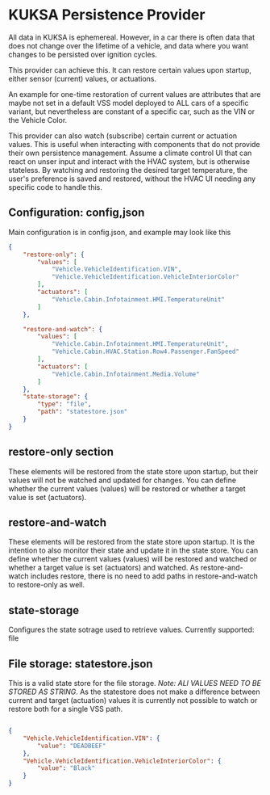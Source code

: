 # KUKSA Persistence Provider

All data in KUKSA is ephemereal. However, in a car there is often data that does not change over the lifetime of a vehicle, and data where you want changes to be persisted over ignition cycles.

This provider can achieve this. It can restore certain values upon startup, either sensor (current) values, or actuations.

An example for one-time restoration of current values are attributes that are maybe not set in a default VSS model deployed to ALL cars of a specific variant, but nevertheless are constant of a specific car, such as the VIN or the Vehicle Color.

This provider can also watch (subscribe) certain current or actuation values. This is useful when interacting with components that do not provide their own persistence management. Assume a climate control UI that can react on unser input and interact with the HVAC system, but is otherwise stateless. By watching and restoring the desired target temperature, the user's preference is saved and restored, without the HVAC UI needing any specific code to handle this.

## Configuration: config,json

Main configuration is in config.json, and example may look like this

```json
{
    "restore-only": {
        "values": [
            "Vehicle.VehicleIdentification.VIN",
            "Vehicle.VehicleIdentification.VehicleInteriorColor"
        ],
        "actuators": [
            "Vehicle.Cabin.Infotainment.HMI.TemperatureUnit"
        ]
    },

    "restore-and-watch": {
        "values": [
            "Vehicle.Cabin.Infotainment.HMI.TemperatureUnit",
            "Vehicle.Cabin.HVAC.Station.Row4.Passenger.FanSpeed"
        ],
        "actuators": [
            "Vehicle.Cabin.Infotainment.Media.Volume"
        ]
    },
    "state-storage": {
        "type": "file",
        "path": "statestore.json"
    }
}
```

## restore-only section

These elements will be restored from the state store upon startup, but their values will not be watched and updated for changes. You can define whether the current values (values) will be restored or whether a target value is set (actuators).

## restore-and-watch

These elements will be restored from the state store upon startup. It is the intention to also monitor their state and update it in the state store. You can define whether the current values (values) will be restored and watched or whether a target value is set (actuators) and watched. As restore-and-watch includes restore, there is no need to add paths in restore-and-watch to restore-only as well.

## state-storage

Configures the state sotrage used to retrieve values. Currently supported: file

## File storage: statestore.json

This is a valid state store for the file storage.
*Note: ALl VALUES NEED TO BE STORED AS STRING*.
As the statestore does not make a difference between current and target (actuation) values it is currently not possible to watch or restore both for a single VSS path.

```json

{
    "Vehicle.VehicleIdentification.VIN": {
        "value": "DEADBEEF"
    },
    "Vehicle.VehicleIdentification.VehicleInteriorColor": {
        "value": "Black"
    }
}
```
